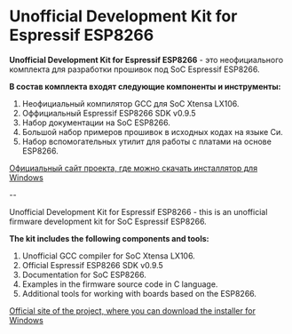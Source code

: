 Unofficial Development Kit for Espressif ESP8266
================================================

<b>Unofficial Development Kit for Espressif ESP8266</b> - это неофициального комплекта для разработки прошивок под SoC Espressif ESP8266.<br>

<b>В состав комплекта входят следующие компоненты и инструменты:</b><br>

1. Неофициальный компилятор GCC для SoC Xtensa LX106.<br>
2. Оффициальный Espressif ESP8266 SDK v0.9.5<br>
3. Набор документации на SoC ESP8266.<br>
4. Большой набор примеров прошивок в исходных кодах на языке Си.<br>
5. Набор вспомогательных утилит для работы с платами на основе ESP8266.<br>

<a href="http://programs74.ru/udkew.html">Официальный сайт проекта, где можно скачать инсталлятор для Windows</a>

--

Unofficial Development Kit for Espressif ESP8266 - this is an unofficial firmware development kit for SoC Espressif ESP8266.<br>

<b>The kit includes the following components and tools:</b><br>

1. Unofficial GCC compiler for SoC Xtensa LX106.<br>
2. Official Espressif ESP8266 SDK v0.9.5<br>
3. Documentation for SoC ESP8266.<br>
4. Examples in the firmware source code in C language.<br>
5. Additional tools for working with boards based on the ESP8266.<br>

<a href="http://programs74.ru/udkew-en.html">Official site of the project, where you can download the installer for Windows</a>
